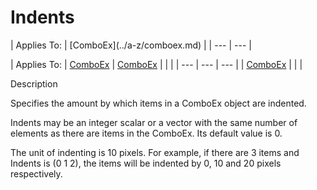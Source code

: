 




<h1 class="heading"><span class="name">Indents</span></h1>
| Applies To: | [ComboEx](../a-z/comboex.md) |
| --- | ---  |

| Applies To: | [ComboEx](../a-z/comboex.md) | [ComboEx](../a-z/comboex.md) |  |  |
| --- | --- | ---  |
| [ComboEx](../a-z/comboex.md) |  |  |


Description


Specifies the amount by which items in a ComboEx object are indented.


Indents may be an integer scalar or a vector with the same number of elements as there are items in the ComboEx. Its default value is 0.


The unit of indenting is 10 pixels. For example, if there are 3 items and Indents is (0 1 2), the items will be indented by 0, 10 and 20 pixels respectively.



